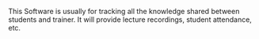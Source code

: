 This Software is usually for tracking all the knowledge shared between students and trainer.
It will provide lecture recordings, student attendance, etc.
